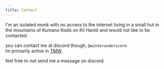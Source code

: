 ```yaml
---
title: Contact
---
```


I'm an isolated monk with no access to the internet living in a small hut in the mountains of Kumano Kodō on Kii Hantō and would not like to be contacted.

you can contact me at discord though, `@winterunderscore`  
im primarily active in [TMW](https://discord.gg/tmw).

feel free to *not* send me a message on discord.
